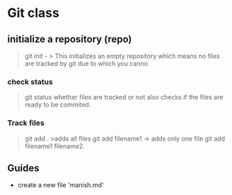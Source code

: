 # Git class

## initialize a repository (repo)
>git init - > This initializes an empty repository which means no files are tracked by git due to which you canno
### check status
> git status whether files are tracked or not also checks if the files are ready to be commited.

### Track files
> git add . >adds all files git add filename1 -> adds only one file git add filename1 filename2.
## Guides
- create a new file 'manish.md'